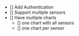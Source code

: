 - [] Add Authentication
- [] Support multiple sensors
- [] Have multiple charts
  - [] one chart with all sensors
  - [] one chart per sensor